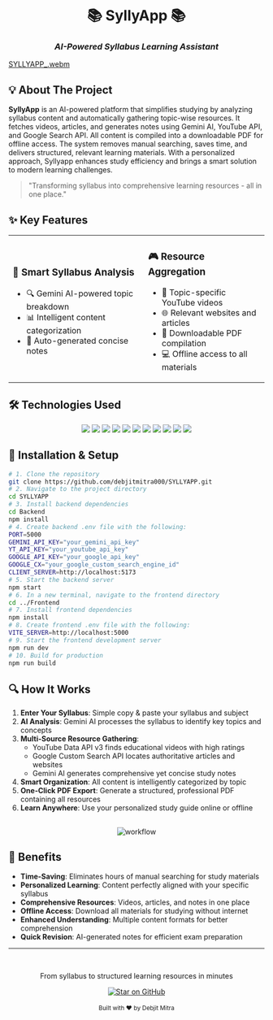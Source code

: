 
# <div align="center">📚 SyllyApp 📚</div>
### <div align="center">*AI-Powered Syllabus Learning Assistant*</div>

[SYLLYAPP_.webm](https://github.com/user-attachments/assets/59ff76c6-2854-4e0b-89e2-309425ae110e)

## 💡 About The Project

**SyllyApp** is an AI-powered platform that simplifies studying by analyzing syllabus content and automatically gathering topic-wise resources. It fetches videos, articles, and generates notes using Gemini AI, YouTube API, and Google Search API. All content is compiled into a downloadable PDF for offline access. The system removes manual searching, saves time, and delivers structured, relevant learning materials. With a personalized approach, Syllyapp enhances study efficiency and brings a smart solution to modern learning challenges.

> "Transforming syllabus into comprehensive learning resources - all in one place."

## ✨ Key Features

<table>
  <tr>
    <td>
      <h3>🧠 Smart Syllabus Analysis</h3>
      <ul>
        <li>🔍 Gemini AI-powered topic breakdown</li>
        <li>📊 Intelligent content categorization</li>
        <li>📝 Auto-generated concise notes</li>
      </ul>
    </td>
    <td>
      <h3>🎮 Resource Aggregation</h3>
      <ul>
        <li>🎥 Topic-specific YouTube videos</li>
        <li>🌐 Relevant websites and articles</li>
        <li>📄 Downloadable PDF compilation</li>
        <li>💻 Offline access to all materials</li>
      </ul>
    </td>
  </tr>
</table>

## 🛠️ Technologies Used

<div align="center">
  
  <img src="https://img.shields.io/badge/HTML5-E34F26?style=for-the-badge&logo=html5&logoColor=white" />
  <img src="https://img.shields.io/badge/CSS3-1572B6?style=for-the-badge&logo=css3&logoColor=white" />
  <img src="https://img.shields.io/badge/JavaScript-F7DF1E?style=for-the-badge&logo=javascript&logoColor=black" />
  <img src="https://img.shields.io/badge/Tailwind_CSS-38B2AC?style=for-the-badge&logo=tailwind-css&logoColor=white" />

  <img src="https://img.shields.io/badge/React-20232A?style=for-the-badge&logo=react&logoColor=61DAFB" />
  <img src="https://img.shields.io/badge/Node.js-339933?style=for-the-badge&logo=nodedotjs&logoColor=white" />
  <img src="https://img.shields.io/badge/Express-000000?style=for-the-badge&logo=express&logoColor=white" />
  <img src="https://img.shields.io/badge/Gemini_AI-8E44AD?style=for-the-badge&logo=google&logoColor=white" />

  <img src="https://img.shields.io/badge/YouTube_Data_Api_V3-FF0000?style=for-the-badge&logo=youtube&logoColor=white" />
  <img src="https://img.shields.io/badge/Google_Coustom_Search_API-4285F4?style=for-the-badge&logo=google&logoColor=white" />
  <img src="https://img.shields.io/badge/jsPDF-FA7343?style=for-the-badge&logo=javascript&logoColor=white" />

</div>

## 🚀 Installation & Setup

```bash
# 1. Clone the repository
git clone https://github.com/debjitmitra000/SYLLYAPP.git
# 2. Navigate to the project directory
cd SYLLYAPP
# 3. Install backend dependencies
cd Backend
npm install
# 4. Create backend .env file with the following:
PORT=5000
GEMINI_API_KEY="your_gemini_api_key"
YT_API_KEY="your_youtube_api_key"
GOOGLE_API_KEY="your_google_api_key"
GOOGLE_CX="your_google_custom_search_engine_id"
CLIENT_SERVER=http://localhost:5173
# 5. Start the backend server
npm start
# 6. In a new terminal, navigate to the frontend directory
cd ../Frontend
# 7. Install frontend dependencies
npm install
# 8. Create frontend .env file with the following:
VITE_SERVER=http://localhost:5000
# 9. Start the frontend development server
npm run dev
# 10. Build for production
npm run build
```

## 🔍 How It Works


1. **Enter Your Syllabus**: Simple copy & paste your syllabus and subject
2. **AI Analysis**: Gemini AI processes the syllabus to identify key topics and concepts
3. **Multi-Source Resource Gathering**: 
   - YouTube Data API v3 finds educational videos with high ratings
   - Google Custom Search API locates authoritative articles and websites
   - Gemini AI generates comprehensive yet concise study notes
4. **Smart Organization**: All content is intelligently categorized by topic
5. **One-Click PDF Export**: Generate a structured, professional PDF containing all resources
6. **Learn Anywhere**: Use your personalized study guide online or offline

##
<div align="center">
  <img src="https://github.com/user-attachments/assets/b73f442a-2062-4bfd-a82e-e1a2fb777575" alt="workflow"/>
</div>


## 🌟 Benefits

- **Time-Saving**: Eliminates hours of manual searching for study materials
- **Personalized Learning**: Content perfectly aligned with your specific syllabus
- **Comprehensive Resources**: Videos, articles, and notes in one place
- **Offline Access**: Download all materials for studying without internet
- **Enhanced Understanding**: Multiple content formats for better comprehension
- **Quick Revision**: AI-generated notes for efficient exam preparation

---

<div align="center">
  <br>
  <p>From syllabus to structured learning resources in minutes</p>
  <a href="https://github.com/debjitmitra000/SYLLYAPP/stargazers">
    <img src="https://img.shields.io/badge/⭐_Star_This_Repo-171515?style=for-the-badge&logo=github&logoColor=white" alt="Star on GitHub"/>
  </a>
  <br><br>
  <sub>Built with ❤️ by Debjit Mitra</sub>
</div>

